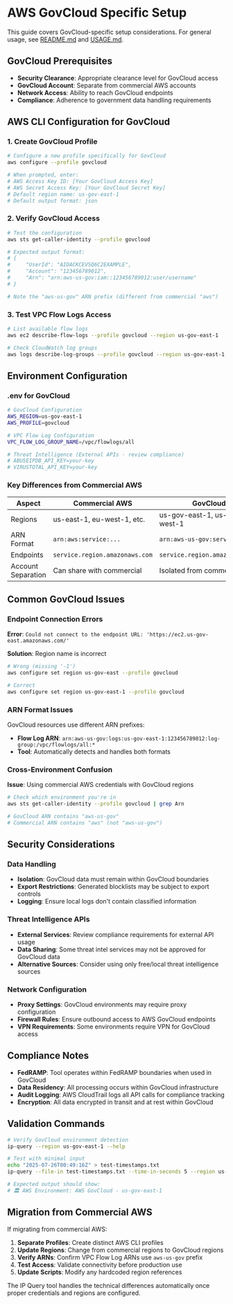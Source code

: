 # AWS GovCloud Specific Setup

This guide covers GovCloud-specific setup considerations. For general usage, see [README.md](README.md) and [USAGE.md](USAGE.md).

## GovCloud Prerequisites

- **Security Clearance**: Appropriate clearance level for GovCloud access
- **GovCloud Account**: Separate from commercial AWS accounts
- **Network Access**: Ability to reach GovCloud endpoints
- **Compliance**: Adherence to government data handling requirements

## AWS CLI Configuration for GovCloud

### 1. Create GovCloud Profile

```bash
# Configure a new profile specifically for GovCloud
aws configure --profile govcloud

# When prompted, enter:
# AWS Access Key ID: [Your GovCloud Access Key]
# AWS Secret Access Key: [Your GovCloud Secret Key]  
# Default region name: us-gov-east-1
# Default output format: json
```

### 2. Verify GovCloud Access

```bash
# Test the configuration
aws sts get-caller-identity --profile govcloud

# Expected output format:
# {
#     "UserId": "AIDACKCEVSQ6C2EXAMPLE",
#     "Account": "123456789012",
#     "Arn": "arn:aws-us-gov:iam::123456789012:user/username"
# }

# Note the "aws-us-gov" ARN prefix (different from commercial "aws")
```

### 3. Test VPC Flow Logs Access

```bash
# List available flow logs
aws ec2 describe-flow-logs --profile govcloud --region us-gov-east-1

# Check CloudWatch log groups
aws logs describe-log-groups --profile govcloud --region us-gov-east-1
```

## Environment Configuration

### .env for GovCloud

```bash
# GovCloud Configuration
AWS_REGION=us-gov-east-1
AWS_PROFILE=govcloud

# VPC Flow Log Configuration  
VPC_FLOW_LOG_GROUP_NAME=/vpc/flowlogs/all

# Threat Intelligence (External APIs - review compliance)
# ABUSEIPDB_API_KEY=your-key
# VIRUSTOTAL_API_KEY=your-key
```

### Key Differences from Commercial AWS

| Aspect | Commercial AWS | GovCloud |
|--------|----------------|----------|
| Regions | us-east-1, eu-west-1, etc. | us-gov-east-1, us-gov-west-1 |
| ARN Format | `arn:aws:service:...` | `arn:aws-us-gov:service:...` |
| Endpoints | `service.region.amazonaws.com` | `service.region.amazonaws.com` |
| Account Separation | Can share with commercial | Isolated from commercial |

## Common GovCloud Issues

### Endpoint Connection Errors

**Error**: `Could not connect to the endpoint URL: 'https://ec2.us-gov-east.amazonaws.com/'`

**Solution**: Region name is incorrect
```bash
# Wrong (missing '-1')
aws configure set region us-gov-east --profile govcloud

# Correct
aws configure set region us-gov-east-1 --profile govcloud
```

### ARN Format Issues

GovCloud resources use different ARN prefixes:
- **Flow Log ARN**: `arn:aws-us-gov:logs:us-gov-east-1:123456789012:log-group:/vpc/flowlogs/all:*`
- **Tool**: Automatically detects and handles both formats

### Cross-Environment Confusion

**Issue**: Using commercial AWS credentials with GovCloud regions
```bash
# Check which environment you're in
aws sts get-caller-identity --profile govcloud | grep Arn

# GovCloud ARN contains "aws-us-gov"
# Commercial ARN contains "aws" (not "aws-us-gov")
```

## Security Considerations

### Data Handling
- **Isolation**: GovCloud data must remain within GovCloud boundaries
- **Export Restrictions**: Generated blocklists may be subject to export controls
- **Logging**: Ensure local logs don't contain classified information

### Threat Intelligence APIs
- **External Services**: Review compliance requirements for external API usage
- **Data Sharing**: Some threat intel services may not be approved for GovCloud data
- **Alternative Sources**: Consider using only free/local threat intelligence sources

### Network Configuration
- **Proxy Settings**: GovCloud environments may require proxy configuration
- **Firewall Rules**: Ensure outbound access to AWS GovCloud endpoints
- **VPN Requirements**: Some environments require VPN for GovCloud access

## Compliance Notes

- **FedRAMP**: Tool operates within FedRAMP boundaries when used in GovCloud
- **Data Residency**: All processing occurs within GovCloud infrastructure
- **Audit Logging**: AWS CloudTrail logs all API calls for compliance tracking
- **Encryption**: All data encrypted in transit and at rest within GovCloud

## Validation Commands

```bash
# Verify GovCloud environment detection
ip-query --region us-gov-east-1 --help

# Test with minimal input
echo "2025-07-26T00:49:16Z" > test-timestamps.txt
ip-query --file-in test-timestamps.txt --time-in-seconds 5 --region us-gov-east-1

# Expected output should show:
# 🏛️ AWS Environment: AWS GovCloud - us-gov-east-1
```

## Migration from Commercial AWS

If migrating from commercial AWS:

1. **Separate Profiles**: Create distinct AWS CLI profiles
2. **Update Regions**: Change from commercial regions to GovCloud regions  
3. **Verify ARNs**: Confirm VPC Flow Log ARNs use `aws-us-gov` prefix
4. **Test Access**: Validate connectivity before production use
5. **Update Scripts**: Modify any hardcoded region references

The IP Query tool handles the technical differences automatically once proper credentials and regions are configured.